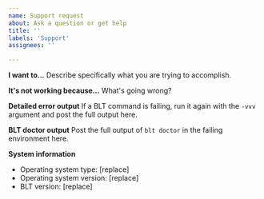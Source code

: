 ```yaml
---
name: Support request
about: Ask a question or get help
title: ''
labels: 'Support'
assignees: ''

---
```


<!-- Before posting, please read the contribution guidelines (linked to the right) to ensure that you get the best support. -->
<!-- Please also read the FAQ (linked from the contribution guidelines) to ensure that your question has not already been answered. -->

**I want to...**
Describe specifically what you are trying to accomplish.

**It's not working because...**
What's going wrong?

**Detailed error output**
If a BLT command is failing, run it again with the `-vvv` argument and post the full output here.

**BLT doctor output**
Post the full output of `blt doctor` in the failing environment here.

**System information**
* Operating system type: [replace]
* Operating system version: [replace]
* BLT version: [replace]
